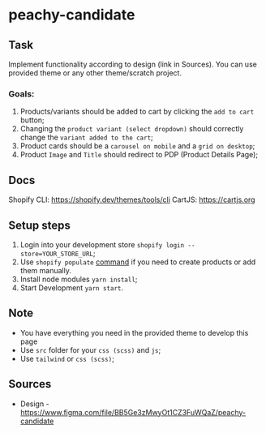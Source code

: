 # peachy-candidate

## Task
Implement functionality according to design (link in Sources). You can use provided theme or any other theme/scratch project.
### Goals:
 1. Products/variants should be added to cart by clicking the `add to cart` button;
 2. Changing the `product variant (select dropdown)` should correctly change the `variant added to the cart`;
 3. Product cards should be a `carousel on mobile` and a `grid on desktop`;
 4. Product `Image` and `Title` should redirect to PDP (Product Details Page);
## Docs
Shopify CLI: https://shopify.dev/themes/tools/cli
CartJS: https://cartjs.org
## Setup steps
 1. Login into your development store `shopify login --store=YOUR_STORE_URL`;
 2. Use `shopify populate` [command](https://shopify.dev/themes/tools/cli/core-commands#populate) if you need to create products or add them manually.
 3. Install node modules `yarn install`;
 4. Start Development `yarn start`.
## Note
 - You have everything you need in the provided theme to develop this page
 - Use `src` folder for your `css (scss)` and `js`;
 - Use `tailwind` or `css (scss)`;
## Sources
 - Design - https://www.figma.com/file/BB5Ge3zMwyOt1CZ3FuWQaZ/peachy-candidate

